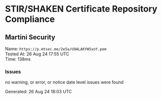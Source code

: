 # STIR/SHAKEN Certificate Repository Compliance

## Martini Security

Name: `https://p.mtsec.me/2e5a/U9ALAKYW5xoY.pem`\
Tested At: 26 Aug 24 17:55 UTC\
Time: 138ms

### Issues

no warning, or error, or notice date level issues were found

Generated: 26 Aug 24 18:03 UTC